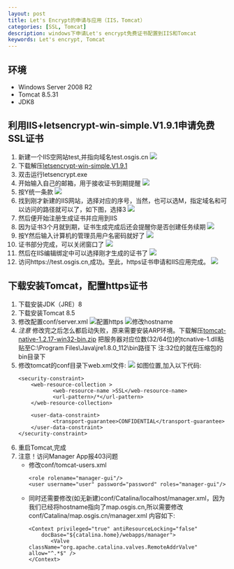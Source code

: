 ```yaml
---
layout: post
title: Let's Encrypt的申请与应用（IIS，Tomcat）
categories: [SSL, Tomcat]
description: windows下申请Let's encrypt免费证书配置到IIS和Tomcat
keywords: Let's encrypt, Tomcat
---
```


## 环境 ##
* Windows Server 2008 R2
* Tomcat 8.5.31
* JDK8

## 利用IIS+letsencrypt-win-simple.V1.9.1申请免费SSL证书
1. 新建一个IIS空网站test,并指向域名test.osgis.cn
   ![](https://allanhao.com/images/Let'sEncrypt-Tomcat/1.png)
2. 下载解压[letsencrypt-win-simple.V1.9.1](https://allanhao.com/images/Let'sEncrypt-Tomcat/letsencrypt-win-simple.V1.9.1.zip)
3. 双击运行letsencrypt.exe
4. 开始输入自己的邮箱，用于接收证书到期提醒
   ![](https://allanhao.com/images/Let'sEncrypt-Tomcat/2.png)
5. 按Y统一条款
   ![](https://allanhao.com/images/Let'sEncrypt-Tomcat/3.png)
6. 找到刚才新建的IIS网站，选择对应的序号，当然，也可以选M，指定域名和可以访问的路径就可以了，如下图，选择3
   ![](https://allanhao.com/images/Let'sEncrypt-Tomcat/4.png)
7. 然后便开始注册生成证书并应用到IIS
8. 因为证书3个月就到期，证书生成完成后还会提醒你是否创建任务续期
   ![](https://allanhao.com/images/Let'sEncrypt-Tomcat/5.png)
9. 按Y然后输入计算机的管理员用户名密码就好了
   ![](https://allanhao.com/images/Let'sEncrypt-Tomcat/6.png)
10. 证书部分完成，可以关闭窗口了
    ![](https://allanhao.com/images/Let'sEncrypt-Tomcat/7.png)
11. 然后在IIS编辑绑定中可以选择刚才生成的证书了
    ![](https://allanhao.com/images/Let'sEncrypt-Tomcat/8.png)
12. 访问https://test.osgis.cn,成功。至此，https证书申请和IIS应用完成。
    ![](https://allanhao.com/images/Let'sEncrypt-Tomcat/9.png)

## 下载安装Tomcat，配置https证书
1. 下载安装JDK（JRE）8
2. 下载安装Tomcat 8.5
3. 修改配置conf/server.xml
   ![配置https](https://allanhao.com/images/Let'sEncrypt-Tomcat/10.png)
   ![修改hostname](https://allanhao.com/images/Let'sEncrypt-Tomcat/12.png)
4. *注意* 修改完之后怎么都启动失败，原来需要安装ARP环境。下载解压[tomcat-native-1.2.17-win32-bin.zip](https://allanhao.com/images/Let'sEncrypt-Tomcat/tomcat-native-1.2.17-win32-bin.zip)
   把服务器对应位数(32/64位)的tcnative-1.dll粘贴至C:\Program Files\Java\jre1.8.0_112\bin路径下
   注:32位的就在压缩包的bin目录下
5. 修改tomcat的conf目录下web.xml文件:
   ![](https://allanhao.com/images/Let'sEncrypt-Tomcat/11.png)
   如图位置,加入以下代码:
   ```
   <security-constraint> 
       <web-resource-collection > 
              <web-resource-name >SSL</web-resource-name> 
              <url-pattern>/*</url-pattern> 
       </web-resource-collection>
                             
       <user-data-constraint> 
              <transport-guarantee>CONFIDENTIAL</transport-guarantee> 
       </user-data-constraint> 
   </security-constraint>
   ```
6. 重启Tomcat,完成
7. 注意！访问Manager App报403问题
   * 修改conf/tomcat-users.xml
     ```
     <role rolename="manager-gui"/> 
     <user username="user" password="password" roles="manager-gui"/>
     ```
   * 同时还需要修改(如无新建)conf/Catalina/localhost/manager.xml，因为我们已经将hostname指向了map.osgis.cn,所以需要修改conf/Catalina/map.osgis.cn/manager.xml
     内容如下:
     ```
     <Context privileged="true" antiResourceLocking="false"   
         docBase="${catalina.home}/webapps/manager">  
            <Valve className="org.apache.catalina.valves.RemoteAddrValve" allow="^.*$" />  
     </Context> 
     ```